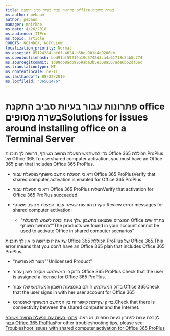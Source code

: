 ```yaml
---
title: פתרונות עבור בעיות סביב התקנת office בשרת מסופים
ms.author: pebaum
author: pebaum
manager: mnirkhe
ms.date: 4/26/2018
ms.audience: ITPro
ms.topic: article
ROBOTS: NOINDEX, NOFOLLOW
localization_priority: Normal
ms.assetid: 85f24284-af6f-4624-b6be-901a4a9206eb
ms.openlocfilehash: bed91bf59219a19d5742d3ca4a61718c34b5c774
ms.sourcegitcommit: 1d98db8acb9959aba3b5e308a567ade6b62da56c
ms.translationtype: MT
ms.contentlocale: he-IL
ms.lasthandoff: 08/22/2019
ms.locfileid: "36501476"
---
```

# <a name="solutions-for-issues-around-installing-office-on-a-terminal-server"></a><span data-ttu-id="44473-102">פתרונות עבור בעיות סביב התקנת office בשרת מסופים</span><span class="sxs-lookup"><span data-stu-id="44473-102">Solutions for issues around installing office on a Terminal Server</span></span>

<span data-ttu-id="44473-103">כדי להשתמש הפעלת מחשב משותף, דרושה לך תוכנית Office 365 הכוללת ProPlus של Office 365.</span><span class="sxs-lookup"><span data-stu-id="44473-103">To use shared computer activation, you must have an Office 365 plan that includes Office 365 ProPlus.</span></span>
  
- <span data-ttu-id="44473-104">ודא כי הפעלת מחשב משותף מופעלת עבור Office 365 ProPlus</span><span class="sxs-lookup"><span data-stu-id="44473-104">Verify that shared computer activation is enabled for Office 365 ProPlus</span></span>
    
- <span data-ttu-id="44473-105">ודא כי הפעלת עבור Office 365 ProPlus הצליח</span><span class="sxs-lookup"><span data-stu-id="44473-105">Verify that activation for Office 365 ProPlus succeeded</span></span>
    
- <span data-ttu-id="44473-106">סקירת הודעות שגיאה עבור הפעלת מחשב משותף:</span><span class="sxs-lookup"><span data-stu-id="44473-106">Review error messages for shared computer activation:</span></span>
    
  - <span data-ttu-id="44473-107">"המוצרים שמצאנו בחשבון שלך אינה יכולה לשמש להפעלת Office בתרחישים במחשב משותף"</span><span class="sxs-lookup"><span data-stu-id="44473-107">"The products we found in your account cannot be used to activate Office in shared computer scenarios"</span></span>
  
<span data-ttu-id="44473-108">שגיאה זו פירושה כי אין לך תוכנית Office 365 הכוללת ProPlus של Office 365.</span><span class="sxs-lookup"><span data-stu-id="44473-108">This error means that you don't have an Office 365 plan that includes Office 365 ProPlus.</span></span>
    
  - <span data-ttu-id="44473-109">"מוצר לא מורשה"</span><span class="sxs-lookup"><span data-stu-id="44473-109">"Unlicensed Product"</span></span>
    
  - <span data-ttu-id="44473-110">בדוק כי המשתמש מוקצה רשיון עבור Office 365 ProPlus.</span><span class="sxs-lookup"><span data-stu-id="44473-110">Check that the user is assigned a license for Office 365 ProPlus.</span></span>
    
  - <span data-ttu-id="44473-111">בדוק המשתמש חותם באמצעות חשבון המשתמש שלו עבור Office 365</span><span class="sxs-lookup"><span data-stu-id="44473-111">Check that the user signs in with her user account for Office 365</span></span>
    
  - <span data-ttu-id="44473-112">בדוק שקיימת קישוריות בין המחשב המשותף לאינטרנט.</span><span class="sxs-lookup"><span data-stu-id="44473-112">Check that there is connectivity between the shared computer and the Internet.</span></span>
    
<span data-ttu-id="44473-113">לקבלת עצות לפתרון בעיות נוספות, נא ראה: [פתרון בעיות עם הפעלת מחשב משותף עבור Office 365 ProPlus](https://docs.microsoft.com/DeployOffice/troubleshoot-issues-with-shared-computer-activation-for-office-365-proplus)</span><span class="sxs-lookup"><span data-stu-id="44473-113">For other troubleshooting tips, please see: [Troubleshoot issues with shared computer activation for Office 365 ProPlus](https://docs.microsoft.com/DeployOffice/troubleshoot-issues-with-shared-computer-activation-for-office-365-proplus)</span></span>
  

